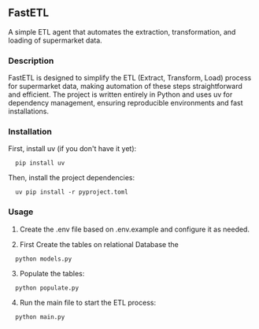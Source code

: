 ## FastETL

A simple ETL agent that automates the extraction, transformation, and loading of supermarket data.

### Description

FastETL is designed to simplify the ETL (Extract, Transform, Load) process for supermarket data, making automation of these steps straightforward and efficient. The project is written entirely in Python and uses uv for dependency management, ensuring reproducible environments and fast installations.

### Installation

First, install uv (if you don't have it yet):
  ```
    pip install uv
  ```

Then, install the project dependencies:

  ```
    uv pip install -r pyproject.toml
  ```

### Usage

1. Create the .env file based on .env.example and configure it as needed.

2. First Create the tables on relational Database the
  ```
    python models.py
  ```

3. Populate the tables:
  ```
    python populate.py
  ```

4. Run the main file to start the ETL process:
  ```
    python main.py
  ```
